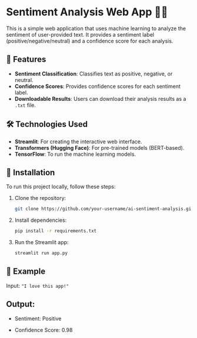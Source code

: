 # Sentiment Analysis Web App 🧠💬

This is a simple web application that uses machine learning to analyze the sentiment of user-provided text. It provides a sentiment label (positive/negative/neutral) and a confidence score for each analysis.

## 🎯 Features

- **Sentiment Classification**: Classifies text as positive, negative, or neutral.
- **Confidence Scores**: Provides confidence scores for each sentiment label.
- **Downloadable Results**: Users can download their analysis results as a `.txt` file.

## 🛠️ Technologies Used

- **Streamlit**: For creating the interactive web interface.
- **Transformers (Hugging Face)**: For pre-trained models (BERT-based).
- **TensorFlow**: To run the machine learning models.

## 🔧 Installation

To run this project locally, follow these steps:

1. Clone the repository:
   ```bash
   git clone https://github.com/your-username/ai-sentiment-analysis.git
   ```
2. Install dependencies:
    ```bash
    pip install -r requirements.txt
    ```
3. Run the Streamlit app: 
    ```bash
    streamlit run app.py
    ```

## 📄 Example
Input:
`"I love this app!"`

## Output:
- Sentiment: Positive

- Confidence Score: 0.98
